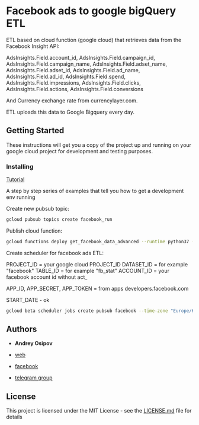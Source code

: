 # Facebook ads to google bigQuery ETL

ETL based on cloud function (google cloud) that retrieves data from the Facebook Insight API:

AdsInsights.Field.account_id,
AdsInsights.Field.campaign_id,
AdsInsights.Field.campaign_name,
AdsInsights.Field.adset_name,
AdsInsights.Field.adset_id,
AdsInsights.Field.ad_name,
AdsInsights.Field.ad_id,
AdsInsights.Field.spend,
AdsInsights.Field.impressions,
AdsInsights.Field.clicks,
AdsInsights.Field.actions,
AdsInsights.Field.conversions

And Currency exchange rate from currencylayer.com.

ETL uploads this data to Google Bigquery every day.



## Getting Started

These instructions will get you a copy of the project up and running on your google cloud project for development and testing purposes.


### Installing

[Tutorial](https://medium.com/@snegir/writing-your-data-connector-from-facebook-ads-to-google-bigquery-670caeff8262?sk=ddd9d903a488864428b51f3e00423a40)

A step by step series of examples that tell you how to get a development env running

Create new pubsub topic:

```bash
gcloud pubsub topics create facebook_run
```

Publish cloud function:

```bash
gcloud functions deploy get_facebook_data_advanced --runtime python37 --trigger-topic facebook_run --timeout=540 --memory=2048MB
```

Create scheduler for facebook ads ETL:

PROJECT_ID = your google cloud PROJECT_ID
DATASET_ID = for example "facebook"
TABLE_ID = for example "fb_stat"
ACCOUNT_ID = your facebook account id without act_

APP_ID, APP_SECRET, APP_TOKEN = from apps developers.facebook.com

START_DATE - ok
```bash
gcloud beta scheduler jobs create pubsub facebook --time-zone "Europe/Kiev" --schedule "0 5 * * *" --topic facebook_run --message-body --attributes project_id=PROJECT_ID,dataset_id=DATASET_ID,table_id=TABLE_ID,account_id=ACCOUNT_ID,app_id=APP_ID,app_secret=APP_SECRET,access_token=ACCESS_TOKEN,start_date=START_DATE
```


## Authors

* **Andrey Osipov**

* [web](https://web-analytics.me/)
* [facebook](https://www.facebook.com/andrey.osipov)
* [telegram group](https://t.me/firebase_app_web_bigquery)


## License

This project is licensed under the MIT License - see the [LICENSE.md](LICENSE.md) file for details
